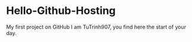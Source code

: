 # Hello-Github-Hosting
My first project on GitHub
I am TuTrinh907, you find here the start of your day.
